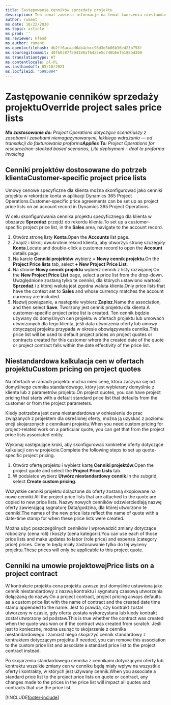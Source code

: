 ```yaml
---
title: Zastępowanie cenników sprzedaży projektu
description: Ten temat zawiera informacje na temat tworzenia niestandardowych cenników sprzedaży.
author: rumant
ms.date: 10/22/2020
ms.topic: article
ms.prod: ''
ms.reviewer: kfend
ms.author: rumant
ms.openlocfilehash: db2ff6acaad6ab4cbcc98d3d5b06b36ed23b758f
ms.sourcegitcommit: 40f68387f594180af64a5e5c748b6efa188bd300
ms.translationtype: HT
ms.contentlocale: pl-PL
ms.lasthandoff: 05/10/2021
ms.locfileid: "5995094"
---
```

# <a name="override-project-sales-price-lists"></a><span data-ttu-id="29ffd-103">Zastępowanie cenników sprzedaży projektu</span><span class="sxs-lookup"><span data-stu-id="29ffd-103">Override project sales price lists</span></span>

<span data-ttu-id="29ffd-104">_**Ma zastosowanie do:** Project Operations dotyczące scenariuszy z zasobami i zasobami niemagazynowanymi, lekkiego wdrażania — od transakcji do fakturowania proforma_</span><span class="sxs-lookup"><span data-stu-id="29ffd-104">_**Applies To:** Project Operations for resource/non-stocked based scenarios, Lite deployment - deal to proforma invoicing_</span></span>

## <a name="customer-specific-project-price-lists"></a><span data-ttu-id="29ffd-105">Cenniki projektów dostosowane do potrzeb klienta</span><span class="sxs-lookup"><span data-stu-id="29ffd-105">Customer-specific project price lists</span></span>

<span data-ttu-id="29ffd-106">Umowy cenowe specyficzne dla klienta można skonfigurować jako cenniki projektu w rekordzie konta w aplikacji Dynamics 365 Project Operations.</span><span class="sxs-lookup"><span data-stu-id="29ffd-106">Customer-specific price agreements can be set up as project price lists on an account record in Dynamics 365 Project Operations.</span></span>

<span data-ttu-id="29ffd-107">W celu skonfigurowania cennika projektu specyficznego dla klienta w obszarze **Sprzedaż** przejdź do rekordu klienta.</span><span class="sxs-lookup"><span data-stu-id="29ffd-107">To set up a customer-specific project price list, in the **Sales** area, navigate to the account record.</span></span>

1. <span data-ttu-id="29ffd-108">Otwórz stronę listy **Konta**.</span><span class="sxs-lookup"><span data-stu-id="29ffd-108">Open the **Accounts** list page.</span></span>
2. <span data-ttu-id="29ffd-109">Znajdź i kliknij dwukrotnie rekord klienta, aby otworzyć stronę szczegóły **Konta**.</span><span class="sxs-lookup"><span data-stu-id="29ffd-109">Locate and double-click a customer record to open the **Account** details page.</span></span>
3. <span data-ttu-id="29ffd-110">Na karcie **Cenniki projektów** wybierz **+ Nowy cennik projektu**.</span><span class="sxs-lookup"><span data-stu-id="29ffd-110">On the **Project Price lists** tab, select **+ New Project Price List**.</span></span>
4. <span data-ttu-id="29ffd-111">Na stronie **Nowy cennik projektu** wybierz cennik z listy rozwijanej.</span><span class="sxs-lookup"><span data-stu-id="29ffd-111">On the **New Project Price List** page, select a price list from the drop-down.</span></span> <span data-ttu-id="29ffd-112">Uwzględnione zostaną tylko te cenniki, dla których ustawiono wartość **Sprzedaż** i z której walutą jest zgodna waluta klienta.</span><span class="sxs-lookup"><span data-stu-id="29ffd-112">Only price lists that have the context set to **Sales** and whose currency matches the account currency are included.</span></span>
5. <span data-ttu-id="29ffd-113">Nazwij powiązanie, a następnie wybierz **Zapisz**.</span><span class="sxs-lookup"><span data-stu-id="29ffd-113">Name the association, and then select **Save**.</span></span> <span data-ttu-id="29ffd-114">Tworzony jest cennik projektu dla klienta.</span><span class="sxs-lookup"><span data-stu-id="29ffd-114">A customer-specific project price list is created.</span></span> <span data-ttu-id="29ffd-115">Ten cennik będzie używany do domyślnych cen projektu w ofertach projektu lub umowach utworzonych dla tego klienta, jeśli data utworzenia oferty lub umowy dotyczącej projektu przypada w okresie obowiązywania cennika.</span><span class="sxs-lookup"><span data-stu-id="29ffd-115">This price list will be used to default project prices on project quotes or contracts created for this customer where the created date of the quote or project contract falls within the date effectivity of the price list.</span></span>

## <a name="custom-pricing-on-project-quotes"></a><span data-ttu-id="29ffd-116">Niestandardowa kalkulacja cen w ofertach projektu</span><span class="sxs-lookup"><span data-stu-id="29ffd-116">Custom pricing on project quotes</span></span>

<span data-ttu-id="29ffd-117">Na ofertach w ramach projektu można mieć cenę, która zaczyna się od domyślnego cennika standardowego, który jest wybierany domyślnie z klienta lub z parametrów projektu.</span><span class="sxs-lookup"><span data-stu-id="29ffd-117">On project quotes, you can have project pricing that starts with a default standard price list that defaults from the customer or from the project parameters.</span></span>

<span data-ttu-id="29ffd-118">Kiedy potrzebna jest cena niestandardowa w odniesieniu do prac związanych z projektem dla określonej oferty, można ją uzyskać z poziomu encji skojarzonych z cennikami projektu.</span><span class="sxs-lookup"><span data-stu-id="29ffd-118">When you need custom pricing for project-related work on a particular quote, you can get that from the project price lists associated entity.</span></span>

<span data-ttu-id="29ffd-119">Wykonaj następujące kroki, aby skonfigurować konkretne oferty dotyczące kalkulacji cen w projekcie.</span><span class="sxs-lookup"><span data-stu-id="29ffd-119">Complete the following steps to set up quote-specific project pricing.</span></span>

1. <span data-ttu-id="29ffd-120">Otwórz ofertę projektu i wybierz kartę **Cenniki projektów**.</span><span class="sxs-lookup"><span data-stu-id="29ffd-120">Open the project quote and select the **Project Price Lists** tab.</span></span>
2. <span data-ttu-id="29ffd-121">W podsiatce wybierz **Utwórz niestandardowy cennik**.</span><span class="sxs-lookup"><span data-stu-id="29ffd-121">In the subgrid, select **Create custom pricing**.</span></span>

<span data-ttu-id="29ffd-122">Wszystkie cenniki projektu dołączone do oferty zostaną skopiowane na nowe cenniki.</span><span class="sxs-lookup"><span data-stu-id="29ffd-122">All the project price lists that are attached to the quote are copied to new price lists.</span></span> <span data-ttu-id="29ffd-123">Nazwy nowych cenników odzwierciedlają nazwę oferty zawierającą sygnaturę Data/godzina, dla której utworzono te cenniki.</span><span class="sxs-lookup"><span data-stu-id="29ffd-123">The names of the new price lists reflect the name of quote with a date-time stamp for when these price lists were created.</span></span>

<span data-ttu-id="29ffd-124">Można użyć poszczególnych cenników i wprowadzić zmiany dotyczące robocizny (cena roli) i koszty (cena kategorii).</span><span class="sxs-lookup"><span data-stu-id="29ffd-124">You can use each of those price lists and make updates to labor (role price) and expense (category price) prices.</span></span> <span data-ttu-id="29ffd-125">Ceny te będą miały zastosowanie tylko do tej wyceny projektu.</span><span class="sxs-lookup"><span data-stu-id="29ffd-125">These prices will only be applicable to this project quote.</span></span>

## <a name="price-lists-on-a-project-contract"></a><span data-ttu-id="29ffd-126">Cenniki na umowie projektowej</span><span class="sxs-lookup"><span data-stu-id="29ffd-126">Price lists on a project contract</span></span>

<span data-ttu-id="29ffd-127">W kontrakcie projektu cena projektu zawsze jest domyślnie ustawiona jako cennik niestandardowy z nazwą kontraktu i sygnaturą czasową utworzenia dołączaną do nazwy.</span><span class="sxs-lookup"><span data-stu-id="29ffd-127">On a project contract, project pricing always defaults as a custom price list with the name of contract and the created date time stamp appended to the name.</span></span> <span data-ttu-id="29ffd-128">Jest to prawdą, czy kontrakt został utworzony w czasie, gdy oferta została wykorzystana lub kiedy kontrakt został utworzony od podstaw.</span><span class="sxs-lookup"><span data-stu-id="29ffd-128">This is true whether the contract was created when the quote was won or if the contract was created from scratch.</span></span> <span data-ttu-id="29ffd-129">Jeśli jest to konieczne, można usunąć to skojarzenie z cennika niestandardowego i zamiast niego skojarzyć cennik standardowy z kontraktem dotyczącym projektu.</span><span class="sxs-lookup"><span data-stu-id="29ffd-129">If needed, you can remove this association to the custom price list and associate a standard price list to the project contract instead.</span></span>

<span data-ttu-id="29ffd-130">Po skojarzeniu standardowego cennika z cennikami dotyczącymi oferty lub kontraktu wszelkie zmiany cen w cenniku będą miały wpływ na wszystkie oferty i kontrakty, w których jest używany cennik.</span><span class="sxs-lookup"><span data-stu-id="29ffd-130">When you associate a standard price list to the project price lists on quote or contract, any changes made to the prices in the price list will impact all quotes and contracts that use the price list.</span></span>


[!INCLUDE[footer-include](../includes/footer-banner.md)]